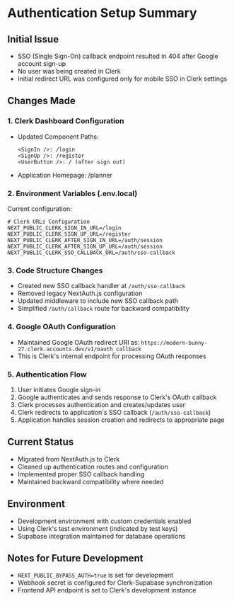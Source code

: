 # Authentication Setup Summary

## Initial Issue
- SSO (Single Sign-On) callback endpoint resulted in 404 after Google account sign-up
- No user was being created in Clerk
- Initial redirect URL was configured only for mobile SSO in Clerk settings

## Changes Made

### 1. Clerk Dashboard Configuration
- Updated Component Paths:
  ```
  <SignIn />: /login
  <SignUp />: /register
  <UserButton />: / (after sign out)
  ```
- Application Homepage: /planner

### 2. Environment Variables (.env.local)
Current configuration:
```env
# Clerk URLs Configuration
NEXT_PUBLIC_CLERK_SIGN_IN_URL=/login
NEXT_PUBLIC_CLERK_SIGN_UP_URL=/register
NEXT_PUBLIC_CLERK_AFTER_SIGN_IN_URL=/auth/session
NEXT_PUBLIC_CLERK_AFTER_SIGN_UP_URL=/auth/session
NEXT_PUBLIC_CLERK_SSO_CALLBACK_URL=/auth/sso-callback
```

### 3. Code Structure Changes
- Created new SSO callback handler at `/auth/sso-callback`
- Removed legacy NextAuth.js configuration
- Updated middleware to include new SSO callback path
- Simplified `/auth/callback` route for backward compatibility

### 4. Google OAuth Configuration
- Maintained Google OAuth redirect URI as: `https://modern-bunny-27.clerk.accounts.dev/v1/oauth_callback`
- This is Clerk's internal endpoint for processing OAuth responses

### 5. Authentication Flow
1. User initiates Google sign-in
2. Google authenticates and sends response to Clerk's OAuth callback
3. Clerk processes authentication and creates/updates user
4. Clerk redirects to application's SSO callback (`/auth/sso-callback`)
5. Application handles session creation and redirects to appropriate page

## Current Status
- Migrated from NextAuth.js to Clerk
- Cleaned up authentication routes and configuration
- Implemented proper SSO callback handling
- Maintained backward compatibility where needed

## Environment
- Development environment with custom credentials enabled
- Using Clerk's test environment (indicated by test keys)
- Supabase integration maintained for database operations

## Notes for Future Development
- `NEXT_PUBLIC_BYPASS_AUTH=true` is set for development
- Webhook secret is configured for Clerk-Supabase synchronization
- Frontend API endpoint is set to Clerk's development instance 